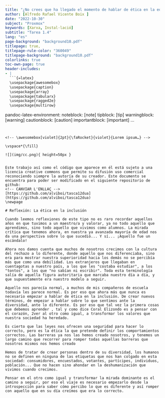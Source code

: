 ```yaml
---
title: "¿No crees que ha llegado el momento de hablar de ética en la educación?"
author: [Alfredo Rafael Vicente Boix ]
date: "2022-10-30"
subject: "Proxmox"
keywords: [Xarxa, Instal·lació]
subtitle: "Tarea 1.4"
lang: "es"
page-background: "background10.pdf"
titlepage: true,
titlepage-rule-color: "360049"
titlepage-background: "background10.pdf"
colorlinks: true
toc-own-page: true
header-includes:
- |
  ```{=latex}
  \usepackage{awesomebox}
  \usepackage{caption}
  \usepackage{array}
  \usepackage{tabularx}
  \usepackage{ragged2e}
  \usepackage{multirow}


  ```
pandoc-latex-environment:
  noteblock: [note]
  tipblock: [tip]
  warningblock: [warning]
  cautionblock: [caution]
  importantblock: [important]
...
```


<!-- \awesomebox[violet]{2pt}{\faRocket}{violet}{Lorem ipsum…} -->

\vspace*{\fill}

![](img/cc.png){ height=50px }


Este trabajo así como el código que aparece en él está sujeto a una licencia creative commons que permite su difusión uso comercial reconociendo siempre la autoría de su creador. Este documento se encuentra para poder ser modificado en el siguiente repositorio de github:
<!-- CANVIAR L'ENLLAÇ -->
[https://github.com/alviboi/tasca12dua](https://github.com/alviboi/tasca12dua)
\newpage

# Reflexión: La ética en la inclusión

Cuando leemos reflexiones de este tipo no es raro recordar aquellos años en que tuvimos a un maestro/a y valorar, ya no todo aquello que aprendimos, sino todo aquello que vivimos como alumnos. La mirada crítica que tenemos ahora, en nuestra ya avanzada mayoría de edad nos da una perspectiva sobre lo que sucedió... Y sí... ¡Aquello fue un escándalo! 

Ahora nos damos cuenta que muchos de nosotros crecimos con la cultura del rechazo a lo diferente, donde aquello que nos diferenciaba, sino era para mostrar nuestra superioridad hacia los demás no se percibía más que como una debilidad. Los extranjeros que llegaban en cuentagotas a nuestro país, a los que les "costaba estudiar", a los "tontos", a los que "no sabían ni escribir". Toda esta terminología salía de aquella figura autoritaria que marcaba nuestro día a día, y que supuestamente era nuestro modelo a seguir.

Aquello nos parecía normal, a muchos de mis compañeros de escuela todavía les parece normal. Es por eso que ahora más que nunca es necesario empezar a hablar de ética en la inclusión. De crear nuevos términos, de empezar a hablar sobre lo que sentimos ante la diversidad, ante lo diferente. Es por eso que tal vez la primera cosas que debemos aprender , tal y como dice Coral Elizondo es a pensar con el corazón, 2ver al otro como igual, a transformar los valores que nuestra sociedad ha heredado.

Es cierto que las leyes nos ofrecen una seguridad para hacer lo correcto, pero es la ética la que pretende definir los comportamientos correctos. Las barreras ya nos las hemos creado nosotros, y tenemos un largo camino que recorrer para romper todas aquellas barreras que nosotros mismos nos hemos creado

Hemos de tratar de crear personas dentro de su diversidad, los humanos no se definen en ninguna de las etiquetas que nos han colgado en esta sociedad: consumidores, encuestados, votantes, partícipes, individuos, población... Que no hacen sino ahondar en la deshumanización que vivimos cuando crecimos.

Pensar en el otro como igual y transformar la mirada dominante es el camino a seguir, por eso el viaje es necesario empezarlo desde la introspección para saber cómo percibo lo que es diferente y así romper con aquello que en su día creímos que era lo correcto.
